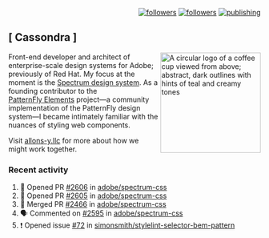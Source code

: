 <p align="right"><a rel="me" href="https://front-end.social/@castastrophe">
    <img alt="followers" title="Follow me on Mastodon" src="https://img.shields.io/mastodon/follow/109297102751309835?domain=https%3A%2F%2Ffront-end.social&label=Follow&logo=mastodon&logoColor=white&style=for-the-badge&labelColor=008080&color=006969"/></a>
  <a href="https://codepen.io/castastrophe/">
    <img alt="followers" title="Follow me on CodePen" src="https://img.shields.io/badge/23-1?color=640464&labelColor=7c007c&style=for-the-badge&logo=codepen&label=Follow"/></a>
<a href="https://castastrophe.medium.com/">
    <img alt="publishing" title="View articles on Medium" src="https://img.shields.io/badge/107-1?color=666&labelColor=444&label=subscribe&logo=medium&logoColor=white&style=for-the-badge"/></a>
</p>

## [&nbsp;Cassondra&nbsp;]

<img align="right" src="https://github-production-user-asset-6210df.s3.amazonaws.com/1840295/253016758-ba468774-1cd3-42c2-8f43-947b5eeb5edf.png" height="200" alt="A circular logo of a coffee cup viewed from above; abstract, dark outlines with hints of teal and creamy tones">

Front-end developer and architect of enterprise-scale design systems for Adobe; previously of Red Hat. My focus at the moment is the [Spectrum design system](https://github.com/adobe/spectrum-css). As a founding contributor to the [PatternFly&nbsp;Elements](https://github.com/patternfly/patternfly-elements) project&mdash;a community implementation of the PatternFly design system&mdash;I became intimately familiar with the nuances of styling web components.

Visit [allons-y.llc](http://allons-y.llc/) for more about how we might work together.

### Recent activity

<!--START_SECTION:activity-->
1. 💪 Opened PR [#2606](https://github.com/adobe/spectrum-css/pull/2606) in [adobe/spectrum-css](https://github.com/adobe/spectrum-css)
2. 💪 Opened PR [#2605](https://github.com/adobe/spectrum-css/pull/2605) in [adobe/spectrum-css](https://github.com/adobe/spectrum-css)
3. 🎉 Merged PR [#2466](https://github.com/adobe/spectrum-css/pull/2466) in [adobe/spectrum-css](https://github.com/adobe/spectrum-css)
4. 🗣 Commented on [#2595](https://github.com/adobe/spectrum-css/pull/2595#issuecomment-2015430599) in [adobe/spectrum-css](https://github.com/adobe/spectrum-css)
5. ❗ Opened issue [#72](https://github.com/simonsmith/stylelint-selector-bem-pattern/issues/72) in [simonsmith/stylelint-selector-bem-pattern](https://github.com/simonsmith/stylelint-selector-bem-pattern)
<!--END_SECTION:activity-->
